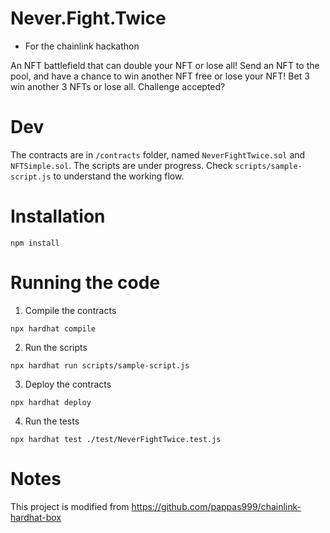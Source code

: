 # Never.Fight.Twice
* For the chainlink hackathon

An NFT battlefield that can double your NFT or lose all!
Send an NFT to the pool, and have a chance to win another NFT free or lose your NFT!
Bet 3 win another 3 NFTs or lose all. Challenge accepted?

# Dev
The contracts are in `/contracts` folder, named `NeverFightTwice.sol` and `NFTSimple.sol`. The scripts are under progress. Check `scripts/sample-script.js` to understand the working flow.

# Installation
```
npm install 
```

# Running the code
1. Compile the contracts
```
npx hardhat compile
```
2. Run the scripts
```
npx hardhat run scripts/sample-script.js
```
3. Deploy the contracts 
```
npx hardhat deploy
```
4. Run the tests
```
npx hardhat test ./test/NeverFightTwice.test.js
```

# Notes 
This project is modified from https://github.com/pappas999/chainlink-hardhat-box
